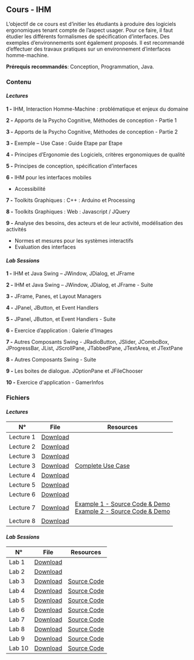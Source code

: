 ## Cours - IHM   

L’objectif de ce cours est d’initier les étudiants à produire des logiciels ergonomiques tenant compte de l’aspect usager. Pour ce faire, il faut étudier les différents formalismes de spécification d’interfaces. Des exemples d’environnements sont également proposés. Il est recommandé d’effectuer des travaux pratiques sur un environnement d’interfaces homme-machine.

**Prérequis recommandés**: Conception, Programmation, Java.


### Contenu

#### *Lectures*

**1 -** IHM, Interaction Homme-Machine : problématique et enjeux du domaine

**2 -** Apports de la Psycho Cognitive, Méthodes de conception - Partie 1

**3 -** Apports de la Psycho Cognitive, Méthodes de conception - Partie 2

**3 -** Exemple – Use Case : Guide Etape par Etape

**4 -** Principes d’Ergonomie des Logiciels, critères ergonomiques de qualité

**5 -** Principes de conception, spécification d’interfaces

**6 -** IHM pour les interfaces mobiles
    
   + Accessibilité
    
**7 -** Toolkits Graphiques : C++ : Arduino et Processing

**8 -** Toolkits Graphiques : Web : Javascript / JQuery

**9 -** Analyse des besoins, des acteurs et de leur activité, modélisation des activités
    
   + Normes et mesures pour les systèmes interactifs
   + Evaluation des interfaces
    

#### *Lab Sessions*

**1 -** IHM et Java Swing – JWindow, JDialog, et JFrame

**2 -** IHM et Java Swing – JWindow, JDialog, et JFrame - Suite

**3 -** JFrame, Panes, et Layout Managers

**4 -** JPanel, JButton, et Event Handlers

**5 -** JPanel, JButton, et Event Handlers - Suite

**6 -** Exercice d’application : Galerie d'Images

**7 -** Autres Composants Swing - JRadioButton, JSlider, JComboBox, JProgressBar, JList, JScrollPane, JTabbedPane, JTextArea, et JTextPane

**8 -** Autres Composants Swing - Suite

**9 -** Les boites de dialogue. JOptionPane et JFileChooser

**10 -** Exercice d'application - GamerInfos



### Fichiers

#### *Lectures* 

<table class="tg">
<thead>
  <tr>
    <th class="tg-uzvj">N°</th>
    <th class="tg-uzvj">File</th>
    <th class="tg-uzvj">Resources</th>
  </tr>
</thead>
<tbody>
  <tr>
    <td class="tg-9wq8">Lecture 1</td>
    <td class="tg-9wq8"><a href="https://github.com/GitTeaching/My-Courses/blob/main/S1/Human-Computer-Interactions/IHM%20-%20Cours%201.pdf">Download</a></td>
    <td class="tg-9wq8"></td>
  </tr>
  <tr>
    <td class="tg-9wq8">Lecture 2</td>
    <td class="tg-9wq8"><a href="https://github.com/GitTeaching/My-Courses/blob/main/S1/Human-Computer-Interactions/IHM%20-%20Cours%202.pdf">Download</a></td>
    <td class="tg-9wq8"></td>
  </tr>
  <tr>
    <td class="tg-9wq8">Lecture 3</td>
    <td class="tg-9wq8"><a href="https://github.com/GitTeaching/My-Courses/blob/main/S1/Human-Computer-Interactions/IHM%20-%20Cours%203.pdf">Download</a></td>
    <td class="tg-9wq8"></td>
  </tr>
  <tr>
    <td class="tg-9wq8">Lecture 3</td>
    <td class="tg-9wq8"><a href="https://github.com/GitTeaching/My-Courses/blob/main/S1/Human-Computer-Interactions/IHM%20-%20Cours%203%20-%20Use%20Case.pdf">Download</a></td>
    <td class="tg-9wq8"><a href="https://uxdesign.cc/ui-ux-case-study-a-step-by-step-guide-to-the-process-of-designing-a-pet-diet-app-d635b911b648">Complete Use Case</a></td>
  </tr>
  <tr>
    <td class="tg-9wq8">Lecture 4</td>
    <td class="tg-9wq8"><a href="https://github.com/GitTeaching/My-Courses/blob/main/S1/Human-Computer-Interactions/IHM%20-%20Cours%204.pdf">Download</a></td>
    <td class="tg-9wq8"></td>
  </tr>
  <tr>
    <td class="tg-9wq8">Lecture 5</td>
    <td class="tg-9wq8"><a href="https://github.com/GitTeaching/My-Courses/blob/main/S1/Human-Computer-Interactions/IHM%20-%20Cours%205.pdf">Download</a></td>
    <td class="tg-9wq8"></td>
  </tr>
  <tr>
    <td class="tg-9wq8">Lecture 6</td>
    <td class="tg-9wq8"><a href="https://github.com/GitTeaching/My-Courses/blob/main/S1/Human-Computer-Interactions/IHM%20-%20Cours%206.pdf">Download</a></td>
    <td class="tg-9wq8"></td>
  </tr>
  <tr>
    <td class="tg-9wq8">Lecture 7</td>
    <td class="tg-9wq8"><a href="https://github.com/GitTeaching/My-Courses/blob/main/S1/Human-Computer-Interactions/IHM%20-%20Cours%207.pdf">Download</a></td>
    <td class="tg-9wq8">
       <a href="https://github.com/GitTeaching/Exemple1ArduinoCoursIHM">Example 1 - Source Code & Demo</a><br>
       <a href="https://github.com/GitTeaching/Exemple2ArduinoCoursIHM">Example 2 - Source Code & Demo</a>
    </td>
  </tr>
  <tr>
    <td class="tg-9wq8">Lecture 8</td>
    <td class="tg-9wq8"><a href="https://github.com/GitTeaching/My-Courses/blob/main/S1/Human-Computer-Interactions/IHM%20-%20Cours%208.pdf">Download</a></td>
    <td class="tg-9wq8"></td>
  </tr>  
</tbody>
</table>


#### *Lab Sessions* 

<table class="tg">
<thead>
  <tr>
    <th class="tg-uzvj">N°</th>
    <th class="tg-uzvj">File</th>
    <th class="tg-uzvj">Resources</th>
  </tr>
</thead>
<tbody>
  <tr>
    <td class="tg-9wq8">Lab 1</td>
    <td class="tg-9wq8"><a href="https://github.com/GitTeaching/My-Courses/blob/main/S1/Human-Computer-Interactions/IHM%20-%20TP%201.pdf">Download</a></td>
    <td class="tg-9wq8"></td>
  </tr>
  <tr>
    <td class="tg-9wq8">Lab 2</td>
    <td class="tg-9wq8"><a href="https://github.com/GitTeaching/My-Courses/blob/main/S1/Human-Computer-Interactions/IHM%20-%20TP%201.pdf">Download</a></td>
    <td class="tg-9wq8"></td>
  </tr>
  <tr>
    <td class="tg-9wq8">Lab 3</td>
    <td class="tg-9wq8"><a href="https://github.com/GitTeaching/My-Courses/blob/main/S1/Human-Computer-Interactions/IHM%20-%20TP%203.pdf">Download</a></td>
    <td class="tg-9wq8"><a href="https://github.com/GitTeaching/MesTPIHM/tree/master/src">Source Code</a></td>
  </tr>
  <tr>
    <td class="tg-9wq8">Lab 4</td>
    <td class="tg-9wq8"><a href="https://github.com/GitTeaching/My-Courses/blob/main/S1/Human-Computer-Interactions/IHM%20-%20TP%204.pdf">Download</a></td>
    <td class="tg-9wq8"><a href="https://github.com/GitTeaching/MesTPIHM/tree/master/src/org/ihm/tp4">Source Code</a></td>
  </tr>
  <tr>
    <td class="tg-9wq8">Lab 5</td>
    <td class="tg-9wq8"><a href="https://github.com/GitTeaching/My-Courses/blob/main/S1/Human-Computer-Interactions/IHM%20-%20TP%205.pdf">Download</a></td>
    <td class="tg-9wq8"><a href="https://github.com/GitTeaching/MesTPIHM/tree/master/src/org/ihm/tp5">Source Code</a></td>
  </tr>
  <tr>
    <td class="tg-9wq8">Lab 6</td>
    <td class="tg-9wq8"><a href="https://github.com/GitTeaching/My-Courses/blob/main/S1/Human-Computer-Interactions/IHM%20-%20TP%206.pdf">Download</a></td>
    <td class="tg-9wq8"><a href="https://github.com/GitTeaching/ExerciceSlidershow/tree/master/src">Source Code</a></td>
  </tr>
  <tr>
    <td class="tg-9wq8">Lab 7</td>
    <td class="tg-9wq8"><a href="https://github.com/GitTeaching/My-Courses/blob/main/S1/Human-Computer-Interactions/IHM%20-%20TP%207.pdf">Download</a></td>
    <td class="tg-9wq8"><a href="https://github.com/GitTeaching/MesTPIHM/tree/master/src/org/ihm/tp7">Source Code</a></td>
  </tr>
  <tr>
    <td class="tg-9wq8">Lab 8</td>
    <td class="tg-9wq8"><a href="https://github.com/GitTeaching/My-Courses/blob/main/S1/Human-Computer-Interactions/IHM%20-%20TP%208.pdf">Download</a></td>
    <td class="tg-9wq8"><a href="https://github.com/GitTeaching/MesTPIHM/tree/master/src/org/ihm/tp8">Source Code</a></td>
  </tr>  
  <tr>
    <td class="tg-9wq8">Lab 9</td>
    <td class="tg-9wq8"><a href="https://github.com/GitTeaching/My-Courses/blob/main/S1/Human-Computer-Interactions/IHM%20-%20TP%209.pdf">Download</a></td>
    <td class="tg-9wq8"><a href="https://github.com/GitTeaching/MesTPIHM/tree/master/src/org/ihm/tp9">Source Code</a></td>
  </tr>  
  <tr>
    <td class="tg-9wq8">Lab 10</td>
    <td class="tg-9wq8"><a href="https://github.com/GitTeaching/My-Courses/blob/main/S1/Human-Computer-Interactions/IHM%20-%20TP%2010.pdf">Download</a></td>
    <td class="tg-9wq8"><a href="https://github.com/GitTeaching/ExerciceGamerInfos/tree/master/src">Source Code</a></td>
  </tr>  
</tbody>
</table>

